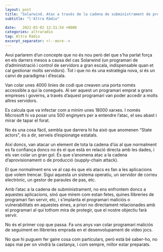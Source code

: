 ```yaml
---
layout: post
title: "Solarwind. Atac a través de la cadena de subministrament de programari"
subtitle: "l'Altra Ràdio"

date:   2021-03-02 12:31:54 +0000
categories: altraradio
tag: Altra Ràdio
excerpt_separator: <!--more-->
---
```


Avui parlarem d’un concepte que no és nou però del que s’ha parlat força en els darrers mesos a causa del cas Solarwind (un programari de d’administració i control de servidors a gran escala, indispensable quan et cal gestionar molts servidors). Tot i que no és una estratègia nova, sí és un canvi de paradigma i d’escala.
<!--more-->

Van colar unes 4000 línies de codi que creaven una porta només accessible a qui la conegués. Al ser aquest un programari emprat a grans empreses i governs, a través d’aquest programari van poder accedir a molts altres servidors. 

Es calcula que va infectar com a mínim unes 18000 xarxes. I només Microsoft hi va posar uns 500 enginyers per a entendre l’atac, el seu abast i mirar de tapar el forat.

No és una cosa fàcil, sembla que darrera hi ha això que anomenen “State actors”, és a dir, serveis d’espionatge estatals.

Així doncs, van atacar un element de tota la cadena d’ús al que normalment es fa confiança doncs no és el que està en relació directa amb les dades, i els van colar un gran gol.
És que s’anomena atac a la cadena d’aprovisionament o de producció (supply-chain attack). 

El que normalment ens ve al cap és que els atacs es fan a les aplicacions que volem trencar. Sigui aquesta un sistema operatiu, un servidor de correu electrònic, un gestor de paraules de pas, etc.

Amb l’atac a la cadena de subministrament, no ens enfrontem doncs a aquestes aplicacions, sinó que mirem com estan fetes, quines llibreries de programari fan servir, etc, i s’implanta el programari maliciós o vulnerabilitats en aquestes eines, a priori no directament relacionades amb el programari al qui tothom mira de protegir,  que el nostre objectiu farà servir.

No és el primer cop que passa. Fa uns anys van colar programari maliciós de seguiment en llibreries emprada en el desenvolupament de vídeo jocs.

No que hi puguem fer gaire cosa com particulars, però està bé saber-ho, no saps mai per on vindrà la castanya, i com sempre, millor estar preparats.


